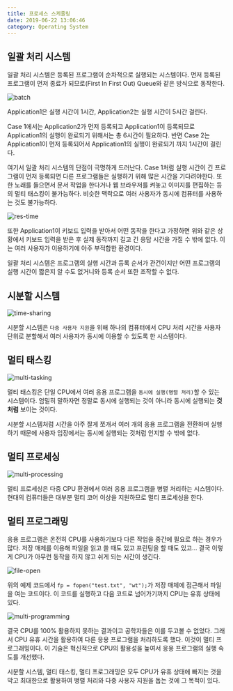 ```yaml
---
title: 프로세스 스케줄링
date: 2019-06-22 13:06:46
category: Operating System
---
```


## 일괄 처리 시스템

일괄 처리 시스템은 등록된 프로그램이 순차적으로 실행되는 시스템이다. 먼저 등록된 프로그램이 먼저 종료가 되므로(First In First Out) Queue와 같은 방식으로 동작한다.

![batch](https://s3.ap-northeast-2.amazonaws.com/static.gracieuxyh.dev/os/batch.png)

Application1은 실행 시간이 1시간, Application2는 실행 시간이 5시간 걸린다.

Case 1에서는 Application2가 먼저 등록되고 Application1이 등록되므로 Application1의 실행이 완료되기 위해서는 총 6시간이 필요하다. 반면 Case 2는 Application1이 먼저 등록되어서 Application1의 실행이 완료되기 까지 1시간이 걸린다.

여기서 일괄 처리 시스템의 단점이 극명하게 드러난다. Case 1처럼 실행 시간이 긴 프로그램이 먼저 등록되면 다른 프로그램들은 실행하기 위해 많은 시간을 기다려야한다. 또한 노래를 들으면서 문서 작업을 한다거나 웹 브라우저를 켜놓고 이미지를 편집하는 등의 멀티 태스킹이 불가능하다. 비슷한 맥락으로 여러 사용자가 동시에 컴퓨터를 사용하는 것도 불가능하다.

![res-time](https://s3.ap-northeast-2.amazonaws.com/static.gracieuxyh.dev/os/res-time.png)

또한 Application1이 키보드 입력을 받아서 어떤 동작을 한다고 가정하면 위와 같은 상황에서 키보드 입력을 받은 후 실제 동작까지 길고 긴 응답 시간을 가질 수 밖에 없다. 이는 여러 사용자가 이용하기에 아주 부적합한 환경이다.

일괄 처리 시스템은 프로그램의 실행 시간과 등록 순서가 관건이지만 어떤 프로그램의 실행 시간이 짧은지 알 수도 없거니와 등록 순서 또한 조작할 수 없다.

## 시분할 시스템

![time-sharing](https://s3.ap-northeast-2.amazonaws.com/static.gracieuxyh.dev/os/time-sharing.png)

시분할 시스템은 `다중 사용자 지원`을 위해 하나의 컴퓨터에서 CPU 처리 시간을 사용자 단위로 분할해서 여러 사용자가 동시에 이용할 수 있도록 한 시스템이다.

## 멀티 태스킹

![multi-tasking](https://s3.ap-northeast-2.amazonaws.com/static.gracieuxyh.dev/os/multi-tasking.png)

멀티 태스킹은 단일 CPU에서 여러 응용 프로그램을 `동시에 실행(병렬 처리)`할 수 있는 시스템이다. 엄밀히 말하자면 정말로 동시에 실행되는 것이 아니라 동시에 실행되는 **것처럼** 보이는 것이다.

시분할 시스템처럼 시간을 아주 잘게 쪼개서 여러 개의 응용 프로그램을 전환하며 실행하기 때문에 사용자 입장에서는 동시에 실행되는 것처럼 인지할 수 밖에 없다.

## 멀티 프로세싱

![multi-processing](https://s3.ap-northeast-2.amazonaws.com/static.gracieuxyh.dev/os/multi-processing.png)

멀티 프로세싱은 다중 CPU 환경에서 여러 응용 프로그램을 병렬 처리하는 시스템이다. 현대의 컴퓨터들은 대부분 멀티 코어 이상을 지원하므로 멀티 프로세싱을 한다.

## 멀티 프로그래밍

응용 프로그램은 온전히 CPU를 사용하기보다 다른 작업을 중간에 필요로 하는 경우가 많다. 저장 매체를 이용해 파일을 읽고 쓸 때도 있고 프린팅을 할 때도 있고... 결국 이렇게 CPU가 아무런 동작을 하지 않고 쉬게 되는 시간이 생긴다.

![file-open](https://s3.ap-northeast-2.amazonaws.com/static.gracieuxyh.dev/os/file-open.png)

위의 예제 코드에서 `fp = fopen("test.txt", "wt");`가 저장 매체에 접근해서 파일을 여는 코드이다. 이 코드를 실행하고 다음 코드로 넘어가기까지 CPU는 유휴 상태에 있다.

![multi-programming](https://s3.ap-northeast-2.amazonaws.com/static.gracieuxyh.dev/os/multi-programming.png)

결국 CPU를 100% 활용하지 못하는 결과이고 공학자들은 이를 두고볼 수 없었다. 그래서 CPU 유휴 시간을 활용하여 다른 응용 프로그램을 처리하도록 했다. 이것이 멀티 프로그래밍이다. 이 기술은 혁신적으로 CPU의 활용성을 높여서 응용 프로그램의 실행 속도를 개선했다.

시분할 시스템, 멀티 태스킹, 멀티 프로그래밍은 모두 CPU가 유휴 상태에 빠지는 것을 막고 최대한으로 활용하여 병렬 처리와 다중 사용자 지원을 돕는 것에 그 목적이 있다.
